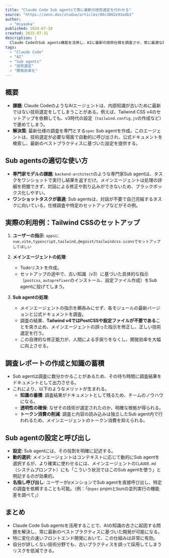 ```yaml
---
title: "Claude Code Sub agentsで常に最新の技術選定を行わせる"
source: "https://zenn.dev/studio/articles/00c3002e93adb1"
author:
  - "miyaoka"
published: 2024-07-28
created: 2025-07-31
description: |
  Claude CodeのSub agents機能を活用し、AIに最新の技術仕様を調査させ、常に最適な技術選定を行わせる方法についての解説。AIの知識の古さを克服し、開発効率を向上させる具体的な手法と効果を紹介する。
tags:
  - "Claude Code"
  - "AI"
  - "Sub agents"
  - "技術選定"
  - "開発効率化"
---
```


## 概要

- **課題**: Claude CodeのようなAIエージェントは、内部知識が古いために最新ではない技術選定をしてしまうことがある。例えば、Tailwind CSS v4のセットアップを依頼しても、v3時代の設定（`tailwind.config.js`の作成など）で進めてしまう。
- **解決策**: 最新仕様の調査を専門とする`spec` Sub agentを作成。このエージェントは、技術選定が必要な場面で自動的に呼び出され、公式ドキュメントを検索し、最新のベストプラクティスに基づいた設定を提供する。

## Sub agentsの適切な使い方

- **専門家モデルの課題**: `backend-architect`のような専門家Sub agentは、タスクをワンショットで実行し結果を返すだけ。メインエージェントは処理の詳細を把握できず、対話による修正や割り込みができないため、ブラックボックス化しやすい。
- **ワンショットタスクが最適**: Sub agentsは、対話が不要で自己完結するタスクに向いている。仕様調査や特定のセットアップなどがその例。

## 実際の利用例：Tailwind CSSのセットアップ

1. **ユーザーの指示**:
    `appsにvue,vite,typescript,tailwind,@egoist/tailwindcss-iconsでセットアップしてほしい`

2. **メインエージェントの処理**:
    - Todoリストを作成。
    - セットアップの途中で、古い知識（v3）に基づいた具体的な指示（`postcss`, `autoprefixer`のインストール、設定ファイル作成）をSub agentに投げてしまう。

3. **Sub agentの処理**:
    - メインエージェントの指示を鵜呑みにせず、各モジュールの最新バージョンと公式ドキュメントを調査。
    - 調査の結果、**Tailwind v4ではPostCSSや設定ファイルが不要である**ことを突き止め、メインエージェントの誤った指示を修正し、正しい技術選定を行う。
    - この自律的な修正能力が、人間による手戻りをなくし、開発効率を大幅に向上させる。

## 調査レポートの作成と知識の蓄積

- Sub agentは調査に数分かかることがあるため、その待ち時間に調査結果をドキュメントとして出力させる。
- これにより、以下のようなメリットが生まれる。
  - **知識の蓄積**: 調査結果がドキュメントとして残るため、チームのノウハウになる。
  - **透明性の確保**: なぜその技術が選定されたのか、明確な根拠が得られる。
  - **トークン消費の削減**: 調査と内容の読み込みは独立したSub agent内で行われるため、メインエージェントのトークン消費を抑えられる。

## Sub agentの設定と呼び出し

- **設定**: Sub agentには、その役割を明確に記述する。
- **動的選択**: メインエージェントはコンテキストに応じて動的にSub agentを選択するが、より確実に使わせるには、メインエージェントの`CLAUDE.md`（システムプロンプト）にも「こういう状況ではこのSub agentを使う」と明記するのが効果的。
- **名指し呼び出し**: ユーザーが`@`メンションでSub agentを直接呼び出し、特定の調査を依頼することも可能。（例：「`@spec` pnpmとbunの並列実行の機能差を調べて」）

## まとめ

- Claude Code Sub agentsを活用することで、AIの知識の古さに起因する問題を解決し、常に最新のベストプラクティスに基づいた開発が可能になる。
- 特に変化の速いフロントエンド開発において、この仕組みは非常に有効。
- 自分が詳しくない技術分野でも、古いプラクティスを誤って採用してしまうリスクを低減できる。
